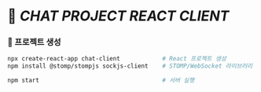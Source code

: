 # 💬 ***CHAT PROJECT REACT CLIENT***
### 📝 프로젝트 생성
```bash
npx create-react-app chat-client            # React 프로젝트 생성
npm install @stomp/stompjs sockjs-client    # STOMP/WebSocket 라이브러리

npm start                                   # 서버 실행
```